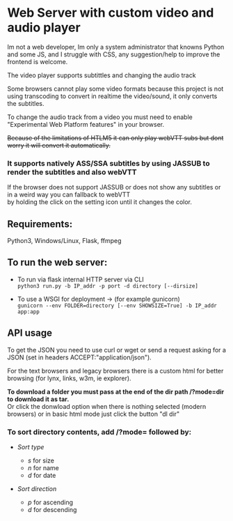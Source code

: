 # Web Server with custom video and audio player #

Im not a web developer, Im only a system administrator that knowns Python and some JS, and I struggle  with CSS, any suggestion/help to improve the frontend is welcome.

The video player supports subtittles and changing the audio track

Some browsers cannot play some video formats because this project is not using transcoding to convert in realtime the video/sound, it only converts the subtitles.

To change the audio track from a video you must need to enable "Experimental Web Platform features" in your browser.

~~Because of the limitations of HTLM5 it can only play webVTT subs but dont worry it will convert it automatically.~~  
### It supports natively ASS/SSA subtitles by using JASSUB to render the subtitles and also webVTT ###  
If the browser does not support JASSUB or does not show any subtitles or in a weird way you can fallback to webVTT  
by holding the click on the setting icon until it changes the color.


## Requirements: ##
 Python3, Windows/Linux, Flask, ffmpeg


## To run the web server: ##
  - To run via flask internal HTTP server via CLI  
    ```python3 run.py -b IP_addr -p port -d directory [--dirsize]```

  - To use a WSGI for deployment -> (for example gunicorn)  
    ```gunicorn --env FOLDER=directory [--env SHOWSIZE=True] -b IP_addr app:app```



## API usage ##

To get the JSON you need to use curl or wget or send a request asking for a JSON (set in headers ACCEPT:"application/json").

For the text browsers and legacy browsers there is a custom html for better browsing (for lynx, links, w3m, ie explorer).

**To download a folder you must pass at the end of the dir path /?mode=dir to download it as tar.**  
Or click the donwload option when there is nothing selected (modern browsers) or in basic html mode just click the button "dl dir"

### To sort directory contents, add /?mode= followed by: ###

- *Sort type*
  - *s* for size
  - *n* for name
  - *d* for date

- *Sort direction*
  - *p* for ascending
  - *d* for descending


